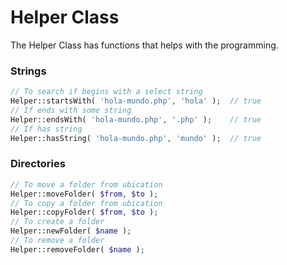 Helper Class
======

The Helper Class has functions that helps with the programming.

### Strings
```php
// To search if begins with a select string
Helper::startsWith( 'hola-mundo.php', 'hola' );  // true
// If ends with some string
Helper::endsWith( 'hola-mundo.php', '.php' );    // true
// If has string
Helper::hasString( 'hola-mundo.php', 'mundo' );  // true
```

### Directories
```php
// To move a folder from ubication
Helper::moveFolder( $from, $to ); 
// To copy a folder from ubication
Helper::copyFolder( $from, $to ); 
// To create a folder
Helper::newFolder( $name ); 
// To remove a folder
Helper::removeFolder( $name ); 
```